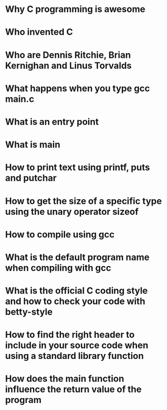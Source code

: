 #  Why C programming is awesome
#  Who invented C
#  Who are Dennis Ritchie, Brian Kernighan and Linus Torvalds
#  What happens when you type gcc main.c
#  What is an entry point
#  What is main
#  How to print text using printf, puts and putchar
#  How to get the size of a specific type using the unary operator sizeof
#  How to compile using gcc
#  What is the default program name when compiling with gcc
#  What is the official C coding style and how to check your code with betty-style
#  How to find the right header to include in your source code when using a standard library function
#  How does the main function influence the return value of the program
